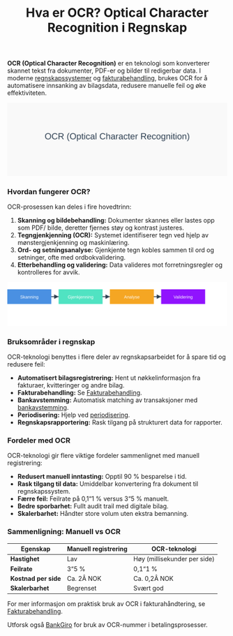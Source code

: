 ﻿---
title: "Hva er OCR? Optical Character Recognition i Regnskap"
seoTitle: "Hva er OCR? Optical Character Recognition i Regnskap"
description: '**OCR (Optical Character Recognition)** er en teknologi som konverterer skannet tekst fra dokumenter, PDF-er og bilder til redigerbar data. I moderne [regnskaps...'
---

**OCR (Optical Character Recognition)** er en teknologi som konverterer skannet tekst fra dokumenter, PDF-er og bilder til redigerbar data. I moderne [regnskapssystemer](/blogs/regnskap/hva-er-regnskap "Hva er Regnskap? En komplett guide") og [fakturabehandling](/blogs/regnskap/hva-er-fakturatolk "Hva er Fakturatolk? AI-drevet Fakturabehandling og Automatisering"), brukes OCR for å automatisere innsanking av bilagsdata, redusere manuelle feil og øke effektiviteten.

![Illustrasjon av OCR-teknologi i regnskap](hva-er-ocr-image.svg)

### Hvordan fungerer OCR?

OCR-prosessen kan deles i fire hovedtrinn:
1. **Skanning og bildebehandling:** Dokumenter skannes eller lastes opp som PDF/ bilde, deretter fjernes støy og kontrast justeres.
2. **Tegngjenkjenning (OCR):** Systemet identifiserer tegn ved hjelp av mønstergjenkjenning og maskinlæring.
3. **Ord- og setningsanalyse:** Gjenkjente tegn kobles sammen til ord og setninger, ofte med ordbokvalidering.
4. **Etterbehandling og validering:** Data valideres mot forretningsregler og kontrolleres for avvik.

![OCR-prosess](ocr-prosess.svg)

### Bruksområder i regnskap

OCR-teknologi benyttes i flere deler av regnskapsarbeidet for å spare tid og redusere feil:
* **Automatisert bilagsregistrering:** Hent ut nøkkelinformasjon fra fakturaer, kvitteringer og andre bilag.
* **Fakturabehandling:** Se [Fakturabehandling](/blogs/regnskap/hva-er-fakturatolk "Hva er Fakturatolk? AI-drevet Fakturabehandling og Automatisering").
* **Bankavstemming:** Automatisk matching av transaksjoner med [bankavstemming](/blogs/regnskap/hva-er-bankavstemming "Hva er Bankavstemming? Komplett Guide til Bankavstemminger").
* **Periodisering:** Hjelp ved [periodisering](/blogs/regnskap/hva-er-periodisering "Hva er Periodisering? En komplett guide").
* **Regnskapsrapportering:** Rask tilgang på strukturert data for rapporter.

### Fordeler med OCR

OCR-teknologi gir flere viktige fordeler sammenlignet med manuell registrering:
* **Redusert manuell inntasting:** Opptil 90 % besparelse i tid.
* **Rask tilgang til data:** Umiddelbar konvertering fra dokument til regnskapssystem.
* **Færre feil:** Feilrate på 0,1“1 % versus 3“5 % manuelt.
* **Bedre sporbarhet:** Fullt audit trail med digitale bilag.
* **Skalerbarhet:** Håndter store volum uten ekstra bemanning.

### Sammenligning: Manuell vs OCR

| Egenskap                | Manuell registrering | OCR-teknologi                              |
|-------------------------|----------------------|---------------------------------------------|
| **Hastighet**           | Lav                  | Høy (millisekunder per side)               |
| **Feilrate**            | 3“5 %                | 0,1“1 %                                    |
| **Kostnad per side**    | Ca. 2Â NOK            | Ca. 0,2Â NOK                                |
| **Skalerbarhet**        | Begrenset            | Svært god                                  |

For mer informasjon om praktisk bruk av OCR i fakturahåndtering, se [Fakturabehandling](/blogs/regnskap/hva-er-fakturatolk "Hva er Fakturatolk? AI-drevet Fakturabehandling og Automatisering").

Utforsk også [BankGiro](/blogs/regnskap/hva-er-bankgiro "Hva er BankGiro? Komplett Guide til Norsk Betalingssystem") for bruk av OCR-nummer i betalingsprosesser.










